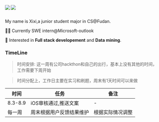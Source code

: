<a href="https://github.com/WxxShirley">
  <img align="left" src="https://github-readme-stats.vercel.app/api?username=WxxShirley&show_icons=true&theme=dracula" />
</a>
<a href="https://github.com/WxxShirley">
  <img  src="https://github-readme-stats.vercel.app/api/top-langs/?username=WxxShirley&hide_langs_below=1&theme=dracula" />
</a>



##

My name is Xixi,a junior student major in CS@Fudan.

👩‍💻 Currently SWE intern@Microsoft-outlook

🌈 Interested in **Full stack developement** and **Data mining**.


### TimeLine
> 时间安排:
>  这一周有公司hackthon和自己的出行，基本上没有其他的时间，工作需要下周开始

>  时间分配上，工作日主要在实习和刷题，周末有1天时间可以来做

时间|任务|备注
-|-|-
8.3-8.9 | iOS审核通过,推送文案 | - 
每一周 | 周末根据用户反馈结果维护 | 根据实际情况调整


